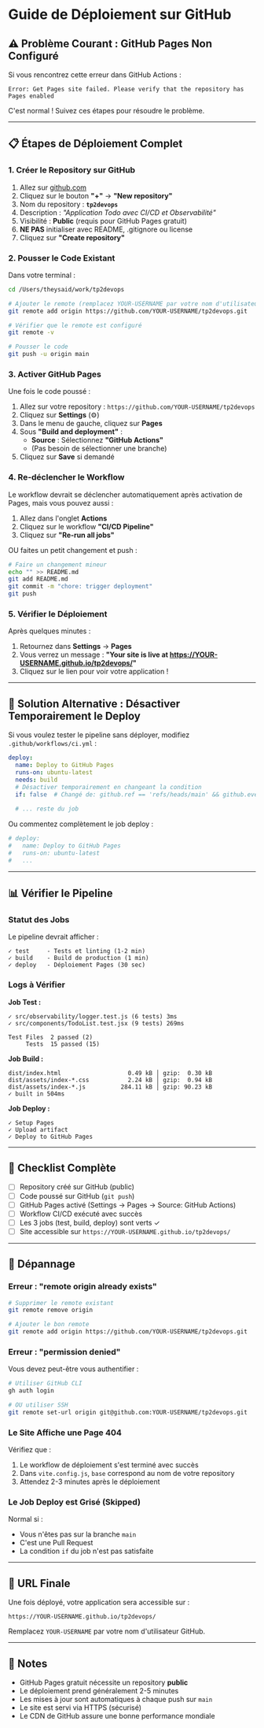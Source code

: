 # Guide de Déploiement sur GitHub

## ⚠️ Problème Courant : GitHub Pages Non Configuré

Si vous rencontrez cette erreur dans GitHub Actions :
```
Error: Get Pages site failed. Please verify that the repository has Pages enabled
```

C'est normal ! Suivez ces étapes pour résoudre le problème.

---

## 📋 Étapes de Déploiement Complet

### 1. Créer le Repository sur GitHub

1. Allez sur [github.com](https://github.com)
2. Cliquez sur le bouton **"+"** → **"New repository"**
3. Nom du repository : **`tp2devops`**
4. Description : *"Application Todo avec CI/CD et Observabilité"*
5. Visibilité : **Public** (requis pour GitHub Pages gratuit)
6. **NE PAS** initialiser avec README, .gitignore ou license
7. Cliquez sur **"Create repository"**

### 2. Pousser le Code Existant

Dans votre terminal :

```bash
cd /Users/theysaid/work/tp2devops

# Ajouter le remote (remplacez YOUR-USERNAME par votre nom d'utilisateur GitHub)
git remote add origin https://github.com/YOUR-USERNAME/tp2devops.git

# Vérifier que le remote est configuré
git remote -v

# Pousser le code
git push -u origin main
```

### 3. Activer GitHub Pages

Une fois le code poussé :

1. Allez sur votre repository : `https://github.com/YOUR-USERNAME/tp2devops`
2. Cliquez sur **Settings** (⚙️)
3. Dans le menu de gauche, cliquez sur **Pages**
4. Sous **"Build and deployment"** :
   - **Source** : Sélectionnez **"GitHub Actions"**
   - (Pas besoin de sélectionner une branche)
5. Cliquez sur **Save** si demandé

### 4. Re-déclencher le Workflow

Le workflow devrait se déclencher automatiquement après activation de Pages, mais vous pouvez aussi :

1. Allez dans l'onglet **Actions**
2. Cliquez sur le workflow **"CI/CD Pipeline"**
3. Cliquez sur **"Re-run all jobs"**

OU faites un petit changement et push :

```bash
# Faire un changement mineur
echo "" >> README.md
git add README.md
git commit -m "chore: trigger deployment"
git push
```

### 5. Vérifier le Déploiement

Après quelques minutes :

1. Retournez dans **Settings** → **Pages**
2. Vous verrez un message : **"Your site is live at https://YOUR-USERNAME.github.io/tp2devops/"**
3. Cliquez sur le lien pour voir votre application !

---

## 🔧 Solution Alternative : Désactiver Temporairement le Deploy

Si vous voulez tester le pipeline sans déployer, modifiez `.github/workflows/ci.yml` :

```yaml
deploy:
  name: Deploy to GitHub Pages
  runs-on: ubuntu-latest
  needs: build
  # Désactiver temporairement en changeant la condition
  if: false  # Changé de: github.ref == 'refs/heads/main' && github.event_name == 'push'
  
  # ... reste du job
```

Ou commentez complètement le job deploy :

```yaml
# deploy:
#   name: Deploy to GitHub Pages
#   runs-on: ubuntu-latest
#   ...
```

---

## 📊 Vérifier le Pipeline

### Statut des Jobs

Le pipeline devrait afficher :

```
✓ test     - Tests et linting (1-2 min)
✓ build    - Build de production (1 min)
✓ deploy   - Déploiement Pages (30 sec)
```

### Logs à Vérifier

**Job Test :**
```
✓ src/observability/logger.test.js (6 tests) 3ms
✓ src/components/TodoList.test.jsx (9 tests) 269ms

Test Files  2 passed (2)
     Tests  15 passed (15)
```

**Job Build :**
```
dist/index.html                   0.49 kB │ gzip:  0.30 kB
dist/assets/index-*.css           2.24 kB │ gzip:  0.94 kB
dist/assets/index-*.js          284.11 kB │ gzip: 90.23 kB
✓ built in 504ms
```

**Job Deploy :**
```
✓ Setup Pages
✓ Upload artifact
✓ Deploy to GitHub Pages
```

---

## 🎯 Checklist Complète

- [ ] Repository créé sur GitHub (public)
- [ ] Code poussé sur GitHub (`git push`)
- [ ] GitHub Pages activé (Settings → Pages → Source: GitHub Actions)
- [ ] Workflow CI/CD exécuté avec succès
- [ ] Les 3 jobs (test, build, deploy) sont verts ✓
- [ ] Site accessible sur `https://YOUR-USERNAME.github.io/tp2devops/`

---

## 🐛 Dépannage

### Erreur : "remote origin already exists"

```bash
# Supprimer le remote existant
git remote remove origin

# Ajouter le bon remote
git remote add origin https://github.com/YOUR-USERNAME/tp2devops.git
```

### Erreur : "permission denied"

Vous devez peut-être vous authentifier :

```bash
# Utiliser GitHub CLI
gh auth login

# OU utiliser SSH
git remote set-url origin git@github.com:YOUR-USERNAME/tp2devops.git
```

### Le Site Affiche une Page 404

Vérifiez que :
1. Le workflow de déploiement s'est terminé avec succès
2. Dans `vite.config.js`, `base` correspond au nom de votre repository
3. Attendez 2-3 minutes après le déploiement

### Le Job Deploy est Grisé (Skipped)

Normal si :
- Vous n'êtes pas sur la branche `main`
- C'est une Pull Request
- La condition `if` du job n'est pas satisfaite

---

## 🚀 URL Finale

Une fois déployé, votre application sera accessible sur :

```
https://YOUR-USERNAME.github.io/tp2devops/
```

Remplacez `YOUR-USERNAME` par votre nom d'utilisateur GitHub.

---

## 📝 Notes

- GitHub Pages gratuit nécessite un repository **public**
- Le déploiement prend généralement 2-5 minutes
- Les mises à jour sont automatiques à chaque push sur `main`
- Le site est servi via HTTPS (sécurisé)
- Le CDN de GitHub assure une bonne performance mondiale

